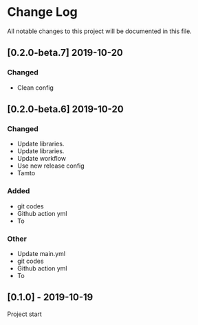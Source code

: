 # Change Log
All notable changes to this project will be documented in this file.

## [0.2.0-beta.7] 2019-10-20
### Changed
- Clean config

## [0.2.0-beta.6] 2019-10-20
### Changed
- Update libraries.
- Update libraries.
- Update workflow
- Use new release config
- Tamto

### Added
- git codes
- Github action yml
- To

### Other
- Update main.yml
- git codes
- Github action yml
- To

## [0.1.0] - 2019-10-19
Project start
